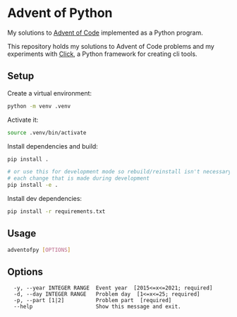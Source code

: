# Advent of Python 

My solutions to [Advent of Code](https://adventofcode.com) implemented as a Python program.

This repository holds my solutions to Advent of Code problems and my experiments with [Click](https://click.palletsprojects.com/en/8.0.x/), a Python framework for creating cli tools.

## Setup

Create a virtual environment:

```bash
python -m venv .venv
```

Activate it:

```bash
source .venv/bin/activate
```

Install dependencies and build:

```bash
pip install .

# or use this for development mode so rebuild/reinstall isn't necessary after 
# each change that is made during development
pip install -e .
```

Install dev dependencies:

```bash
pip install -r requirements.txt
```

## Usage

```bash
adventofpy [OPTIONS]
```

## Options
```
  -y, --year INTEGER RANGE  Event year  [2015<=x<=2021; required]
  -d, --day INTEGER RANGE   Problem day  [1<=x<=25; required]
  -p, --part [1|2]          Problem part  [required]
  --help                    Show this message and exit.
```
